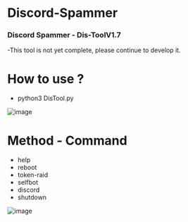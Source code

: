 # Discord-Spammer

### Discord Spammer - Dis-ToolV1.7
-This tool is not yet complete, please continue to develop it.
# How to use ?
- python3 DisTool.py


![image](https://user-images.githubusercontent.com/105408686/179448715-004c0608-5ecf-4a98-bf87-2e05e8c04651.png)

# Method - Command 
- help
- reboot
- token-raid
- selfbot
- discord
- shutdown

![image](https://user-images.githubusercontent.com/105408686/179448995-a59b6ffe-3bd1-4c9a-b768-8fec02ea2efc.png)
